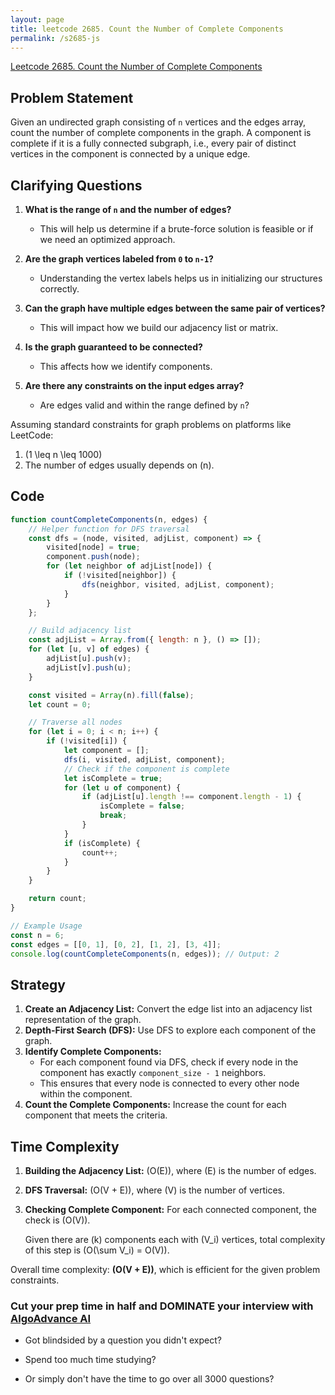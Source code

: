 ```yaml
---
layout: page
title: leetcode 2685. Count the Number of Complete Components
permalink: /s2685-js
---
```

[Leetcode 2685. Count the Number of Complete Components](https://algoadvance.github.io/algoadvance/l2685)
## Problem Statement

Given an undirected graph consisting of `n` vertices and the edges array, count the number of complete components in the graph.
A component is complete if it is a fully connected subgraph, i.e., every pair of distinct vertices in the component is connected by a unique edge.

## Clarifying Questions

1. **What is the range of `n` and the number of edges?**
   - This will help us determine if a brute-force solution is feasible or if we need an optimized approach.

2. **Are the graph vertices labeled from `0` to `n-1`?**
   - Understanding the vertex labels helps us in initializing our structures correctly.

3. **Can the graph have multiple edges between the same pair of vertices?**
   - This will impact how we build our adjacency list or matrix.

4. **Is the graph guaranteed to be connected?**
   - This affects how we identify components.

5. **Are there any constraints on the input edges array?**
   - Are edges valid and within the range defined by `n`?

Assuming standard constraints for graph problems on platforms like LeetCode:

1. \(1 \leq n \leq 1000\)
2. The number of edges usually depends on \(n\).

## Code

```javascript
function countCompleteComponents(n, edges) {
    // Helper function for DFS traversal
    const dfs = (node, visited, adjList, component) => {
        visited[node] = true;
        component.push(node);
        for (let neighbor of adjList[node]) {
            if (!visited[neighbor]) {
                dfs(neighbor, visited, adjList, component);
            }
        }
    };

    // Build adjacency list
    const adjList = Array.from({ length: n }, () => []);
    for (let [u, v] of edges) {
        adjList[u].push(v);
        adjList[v].push(u);
    }

    const visited = Array(n).fill(false);
    let count = 0;

    // Traverse all nodes
    for (let i = 0; i < n; i++) {
        if (!visited[i]) {
            let component = [];
            dfs(i, visited, adjList, component);
            // Check if the component is complete
            let isComplete = true;
            for (let u of component) {
                if (adjList[u].length !== component.length - 1) {
                    isComplete = false;
                    break;
                }
            }
            if (isComplete) {
                count++;
            }
        }
    }

    return count;
}

// Example Usage
const n = 6;
const edges = [[0, 1], [0, 2], [1, 2], [3, 4]];
console.log(countCompleteComponents(n, edges)); // Output: 2
```

## Strategy

1. **Create an Adjacency List:** Convert the edge list into an adjacency list representation of the graph.
2. **Depth-First Search (DFS):** Use DFS to explore each component of the graph.
3. **Identify Complete Components:**
   - For each component found via DFS, check if every node in the component has exactly `component_size - 1` neighbors.
   - This ensures that every node is connected to every other node within the component.
4. **Count the Complete Components:** Increase the count for each component that meets the criteria.

## Time Complexity

1. **Building the Adjacency List:** \(O(E)\), where \(E\) is the number of edges.
2. **DFS Traversal:** \(O(V + E)\), where \(V\) is the number of vertices.
3. **Checking Complete Component:** For each connected component, the check is \(O(V)\).
   
   Given there are \(k\) components each with \(V_i\) vertices, total complexity of this step is \(O(\sum V_i) = O(V)\).

Overall time complexity: **\(O(V + E)\)**, which is efficient for the given problem constraints.


### Cut your prep time in half and DOMINATE your interview with [AlgoAdvance AI](https://algoAdvance.com)

- Got blindsided by a question you didn't expect?

- Spend too much time studying?

- Or simply don't have the time to go over all 3000 questions?

